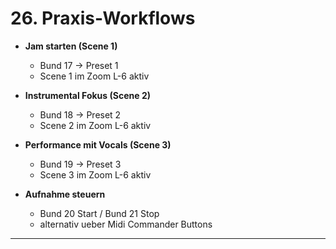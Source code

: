 # 26. Praxis-Workflows

- **Jam starten (Scene 1)**
  - Bund 17 -> Preset 1
  - Scene 1 im Zoom L-6 aktiv

- **Instrumental Fokus (Scene 2)**
  - Bund 18 -> Preset 2
  - Scene 2 im Zoom L-6 aktiv

- **Performance mit Vocals (Scene 3)**
  - Bund 19 -> Preset 3
  - Scene 3 im Zoom L-6 aktiv

- **Aufnahme steuern**
  - Bund 20 Start / Bund 21 Stop
  - alternativ ueber Midi Commander Buttons

---
